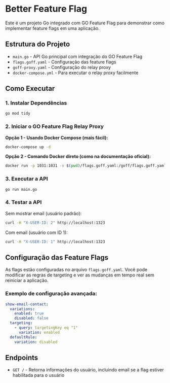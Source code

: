 # Better Feature Flag

Este é um projeto Go integrado com GO Feature Flag para demonstrar como implementar feature flags em uma aplicação.

## Estrutura do Projeto

- `main.go` - API Go principal com integração do GO Feature Flag
- `flags.goff.yaml` - Configuração das feature flags
- `goff-proxy.yaml` - Configuração do relay proxy
- `docker-compose.yml` - Para executar o relay proxy facilmente

## Como Executar

### 1. Instalar Dependências
```bash
go mod tidy
```

### 2. Iniciar o GO Feature Flag Relay Proxy

**Opção 1 - Usando Docker Compose (mais fácil):**
```bash
docker-compose up -d
```

**Opção 2 - Comando Docker direto (como na documentação oficial):**
```bash
docker run -p 1031:1031 -v $(pwd)/flags.goff.yaml:/goff/flags.goff.yaml -v $(pwd)/goff-proxy.yaml:/goff/goff-proxy.yaml gofeatureflag/go-feature-flag:latest
```

### 3. Executar a API
```bash
go run main.go
```

### 4. Testar a API

Sem mostrar email (usuário padrão):
```bash
curl -H "X-USER-ID: 2" http://localhost:1323
```

Com email (usuário com ID 1):
```bash
curl -H "X-USER-ID: 1" http://localhost:1323
```

## Configuração das Feature Flags

As flags estão configuradas no arquivo `flags.goff.yaml`. Você pode modificar as regras de targeting e ver as mudanças em tempo real sem reiniciar a aplicação.

### Exemplo de configuração avançada:

```yaml
show-email-contact:
  variations:
    enabled: true
    disabled: false
  targeting:
    - query: targetingKey eq "1"
      variation: enabled
  defaultRule:
    variation: disabled
```

## Endpoints

- `GET /` - Retorna informações do usuário, incluindo email se a flag estiver habilitada para o usuário 